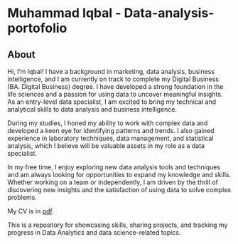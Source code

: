 # Muhammad Iqbal - Data-analysis-portofolio
## About
Hi, I’m Iqbal! I have a background in marketing, data analysis, business intelligence, and I am currently on track to complete my Digital Business (BA. Digital Business) degree. I have developed a strong foundation in the life sciences and a passion for using data to uncover meaningful insights. As an entry-level data specialist, I am excited to bring my technical and analytical skills to data analysis and business intelligence. 

During my studies, I honed my ability to work with complex data and developed a keen eye for identifying patterns and trends. I also gained experience in laboratory techniques, data management, and statistical analysis, which I believe will be valuable assets in my role as a data specialist.

In my free time, I enjoy exploring new data analysis tools and techniques and am always looking for opportunities to expand my knowledge and skills. Whether working on a team or independently, I am driven by the thrill of discovering new insights and the satisfaction of using data to solve complex problems.

My CV is in [pdf](https://github.com/IqbalHalim/Data-analysis-portofolio/blob/a76b70b281d2534758e235f66096c1ac623acb76/Muhammad%20Iqbal_CV.pdf).

This is a repository for showcasing skills, sharing projects, and tracking my progress in Data Analytics and data science-related topics.

